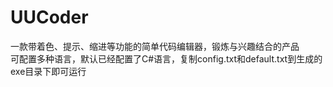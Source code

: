 # UUCoder
一款带着色、提示、缩进等功能的简单代码编辑器，锻炼与兴趣结合的产品  
可配置多种语言，默认已经配置了C#语言，复制config.txt和default.txt到生成的exe目录下即可运行
